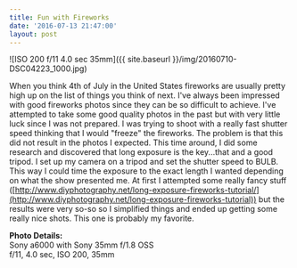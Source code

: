 ```yaml
---
title: Fun with Fireworks
date: '2016-07-13 21:47:00'
layout: post
---
```

 ![ISO 200 f/11 4.0 sec 35mm]({{ site.baseurl }}/img/20160710-DSC04223_1000.jpg)

When you think 4th of July in the United States fireworks are usually pretty high up on the list of things you think of next.  I've always been impressed with good fireworks photos since they can be so difficult to achieve.  I've attempted to take some good quality photos in the past but with very little luck since I was not prepared.  I was trying to shoot with a really fast shutter speed thinking that I would "freeze" the fireworks.  The problem is that this did not result in the photos I expected.  This time around, I did some research and discovered that long exposure is the key...that and a good tripod.  I set up my camera on a tripod and set the shutter speed to BULB.  This way I could time the exposure to the exact length I wanted depending on what the show presented me.  At first I attempted some really fancy stuff ([http://www.diyphotography.net/long-exposure-fireworks-tutorial/](http://www.diyphotography.net/long-exposure-fireworks-tutorial))  but the results were very so-so so I simplified things and ended up getting some really nice shots.  This one is probably my favorite.

**Photo Details:**
<br/>
Sony a6000 with Sony 35mm f/1.8 OSS
<br/>
f/11, 4.0 sec, ISO 200, 35mm